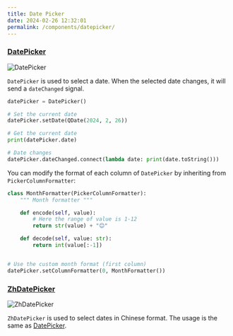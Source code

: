 ```yaml
---
title: Date Picker
date: 2024-02-26 12:32:01
permalink: /components/datepicker/
---
```


### [DatePicker](https://pyqt-fluent-widgets.readthedocs.io/zh-cn/latest/autoapi/qfluentwidgets/components/date_time/date_picker/index.html#qfluentwidgets.components.date_time.date_picker.DatePicker)

![DatePicker](/img/components/datepicker/DatePicker.png)

`DatePicker` is used to select a date. When the selected date changes, it will send a `dateChanged` signal.

```python
datePicker = DatePicker()

# Set the current date
datePicker.setDate(QDate(2024, 2, 26))

# Get the current date
print(datePicker.date)

# Date changes
datePicker.dateChanged.connect(lambda date: print(date.toString()))
```

You can modify the format of each column of `DatePicker` by inheriting from `PickerColumnFormatter`:
```python
class MonthFormatter(PickerColumnFormatter):
    """ Month formatter """

    def encode(self, value):
        # Here the range of value is 1-12
        return str(value) + "😊"

    def decode(self, value: str):
        return int(value[:-1])


# Use the custom month format (first column)
datePicker.setColumnFormatter(0, MonthFormatter())
```

### [ZhDatePicker](https://pyqt-fluent-widgets.readthedocs.io/zh-cn/latest/autoapi/qfluentwidgets/components/date_time/date_picker/index.html#qfluentwidgets.components.date_time.date_picker.ZhDatePicker)

![ZhDatePicker](/img/components/datepicker/ZhDatePicker.png)

`ZhDatePicker` is used to select dates in Chinese format. The usage is the same as [DatePicker](#datepicker).